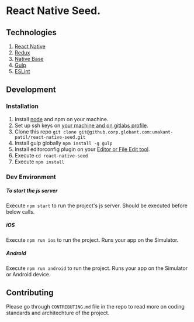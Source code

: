 # React Native Seed.

## Technologies
1. [React Native](https://facebook.github.io/react-native/docs/getting-started.html)
2. [Redux](https://redux.js.org/basics/usage-with-react)
3. [Native Base](https://nativebase.io/)
4. [Gulp](https://gulpjs.com/)
5. [ESLint](https://eslint.org/)

## Development

### Installation

1. Install [node](https://nodejs.org/en/) and npm on your machine.
2. Set up ssh keys on [your machine and on gitlabs profile](https://docs.gitlab.com/ee/ssh/).
3. Clone this repo ```git clone git@github.corp.globant.com:umakant-patil/react-native-seed.git```
4. Install gulp globally ```npm install -g gulp```
5. Install editorconfig plugin on your [Editor or File Edit tool](https://editorconfig.org/#download).
6. Execute ```cd react-native-seed```
7. Execute ```npm install```


### Dev Environment

##### To start the js server
Execute ```npm start``` to run the project's js server. Should be executed before below calls.

##### iOS
Execute ```npm run ios``` to run the project. Runs your app on the Simulator.

##### Android
Execute ```npm run android``` to run the project. Runs your app on the Simulator or Android device.


## Contributing
Please go through `CONTRIBUTING.md` file in the repo to read more on coding standards and architechture of the project.
